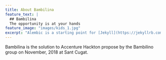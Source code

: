 ```yaml
---
title: About Bambilina
feature_text: |
  ## Bambilina
  The opportunity is at your hands
feature_image: "images/kids_1.jpg"
excerpt: "Alembic is a starting point for [Jekyll](https://jekyllrb.com/) projects. Rather than starting from scratch, this boilerplate is designed to get the ball rolling immediately. Install it, configure it, tweak it, push it."
---
```


Bambilina is the solution to Accenture Hackton propose by the Bambilino group on November, 2018 at Sant Cugat.

